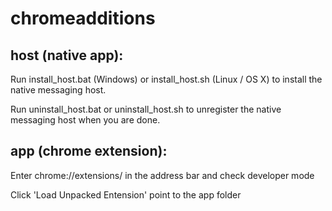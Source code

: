 # chromeadditions

host (native app):
----------------------
Run install_host.bat (Windows) or install_host.sh (Linux / OS X) to install the native messaging host. 

Run uninstall_host.bat or uninstall_host.sh to unregister the native messaging host when you are done.

app (chrome extension):
----------------------------------
Enter chrome://extensions/ in the address bar and check developer mode

Click 'Load Unpacked Entension' point to the app folder
